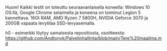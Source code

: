 Huom! Kaikki testit on toteuttu seuraavanlaisella koneella: Windows 10 OS:llä, Google Chrome selaimella ja koneena on toiminut Legion 5 kannettava. 16Gt RAM, AMD Ryzen 7 5800H, NVIDIA Geforce 3070 ja 200GB vapaata levytilaa SSD-levyasemalla.

h0 - esimerkki löytyy samaisesta repositiosta, osoitteesta: https://github.com/Andtonyk/Palvelinhallinta/blob/main/Tere%20maailma.md
